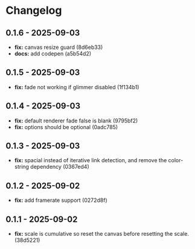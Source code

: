 # Changelog

## 0.1.6 - 2025-09-03

- __fix:__ canvas resize guard (8d6eb33)
- __docs:__ add codepen (a5b54d2)

## 0.1.5 - 2025-09-03

- __fix:__ fade not working if glimmer disabled (1f134b1)

## 0.1.4 - 2025-09-03

- __fix:__ default renderer fade false is blank (9795bf2)
- __fix:__ options should be optional (0adc785)

## 0.1.3 - 2025-09-03

- __fix:__ spacial instead of iterative link detection, and remove the color-string dependency (0367ed4)

## 0.1.2 - 2025-09-02

- __fix:__ add framerate support (0272d8f)

## 0.1.1 - 2025-09-02

- __fix:__ scale is cumulative so reset the canvas before resetting the scale. (38d5221)
